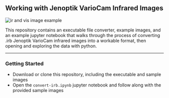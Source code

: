 ## Working with Jenoptik VarioCam Infrared Images

![ir and vis image example](https://github.com/spestana/ir-camera/ir-vis-example-AG082624.jpg)

This repository contains an executable file converter, example images, and an example jupyter notebook that walks through the process of converting .irb Jenoptik VarioCam infrared images into a workable format, then opening and exploring the data with python.

---

### Getting Started
 - Download or clone this repository, including the executable and sample images
 - Open the ```convert-irb.ipynb``` jupyter notebook and follow along with the provided sample images



